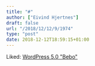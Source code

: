 ```yaml
---
title: "#"
author: ["Eivind Hjertnes"]
draft: false
url: "/2018/12/12/9/1974"
type: "post"
date: 2018-12-12T18:59:15+01:00
---
```


Liked: [WordPress 5.0
"Bebo"](https://wordpress.org/news/2018/12/bebo/)
